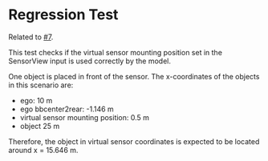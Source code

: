 # Regression Test

Related to [#7](https://github.com/openMSL/sl-1-3-object-based-generic-perception-object-model/issues/7).

This test checks if the virtual sensor mounting position set in the SensorView input is used correctly by the model.

One object is placed in front of  the sensor. The x-coordinates of the objects in this scenario are:

- ego: 10 m
- ego bbcenter2rear: -1.146 m
- virtual sensor mounting position: 0.5 m
- object 25 m

Therefore, the object in virtual sensor coordinates is expected to be located around x = 15.646 m.
